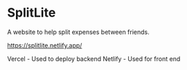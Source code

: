 # SplitLite

A website to help split expenses between friends.

https://splitlite.netlify.app/

Vercel - Used to deploy backend
Netlify - Used for front end
